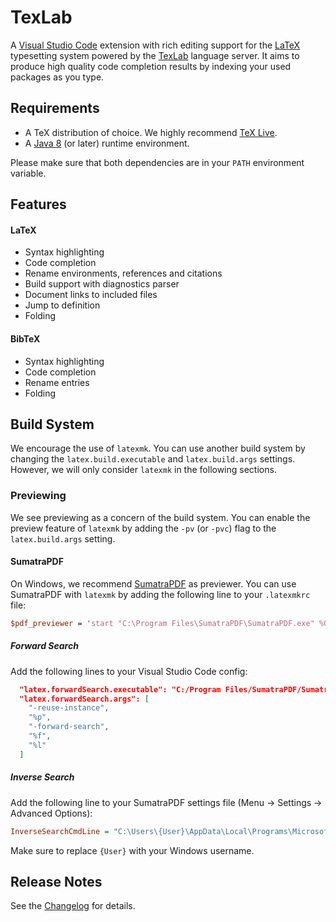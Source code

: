 # TexLab

A [Visual Studio Code](https://code.visualstudio.com) extension with rich editing support for the
[LaTeX](https://www.latex-project.org) typesetting system powered by the [TexLab](https://github.com/efoerster/texlab) language server.
It aims to produce high quality code completion results by indexing your used packages as you type.

## Requirements

- A TeX distribution of choice. We highly recommend [TeX Live](https://www.tug.org/texlive).
- A [Java 8](https://java.com/en/download) (or later) runtime environment.

Please make sure that both dependencies are in your `PATH` environment variable.

## Features

#### LaTeX

- Syntax highlighting
- Code completion
- Rename environments, references and citations
- Build support with diagnostics parser
- Document links to included files
- Jump to definition
- Folding

#### BibTeX

- Syntax highlighting
- Code completion
- Rename entries
- Folding

## Build System

We encourage the use of `latexmk`.
You can use another build system by changing the `latex.build.executable` and `latex.build.args` settings.
However, we will only consider `latexmk` in the following sections.

### Previewing

We see previewing as a concern of the build system.
You can enable the preview feature of `latexmk` by adding the `-pv` (or `-pvc`) flag to the `latex.build.args` setting.

#### SumatraPDF

On Windows, we recommend [SumatraPDF](https://www.sumatrapdfreader.org) as previewer.
You can use SumatraPDF with `latexmk` by adding the following line to your `.latexmkrc` file:

```perl
$pdf_previewer = 'start "C:\Program Files\SumatraPDF\SumatraPDF.exe" %O %S';
```

##### Forward Search

Add the following lines to your Visual Studio Code config:

```json
  "latex.forwardSearch.executable": "C:/Program Files/SumatraPDF/SumatraPDF.exe",
  "latex.forwardSearch.args": [
    "-reuse-instance",
    "%p",
    "-forward-search",
    "%f",
    "%l"
  ]
```

##### Inverse Search

Add the following line to your SumatraPDF settings file (Menu -> Settings -> Advanced Options):

```ini
InverseSearchCmdLine = "C:\Users\{User}\AppData\Local\Programs\Microsoft VS Code\Code.exe" "C:\Users\{User}\AppData\Local\Programs\Microsoft VS Code\resources\app\out\cli.js" -g "%f":%l
```

Make sure to replace `{User}` with your Windows username.

## Release Notes

See the [Changelog](CHANGELOG.md) for details.
